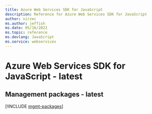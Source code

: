 ```yaml
---
title: Azure Web Services SDK for JavaScript
description: Reference for Azure Web Services SDK for JavaScript
author: xirzec
ms.author: jeffish
ms.date: 05/16/2022
ms.topic: reference
ms.devlang: JavaScript
ms.service: webservices
---
```

# Azure Web Services SDK for JavaScript - latest
## Management packages - latest
[!INCLUDE [mgmt-packages](web-services-mgmt-index.md)]
